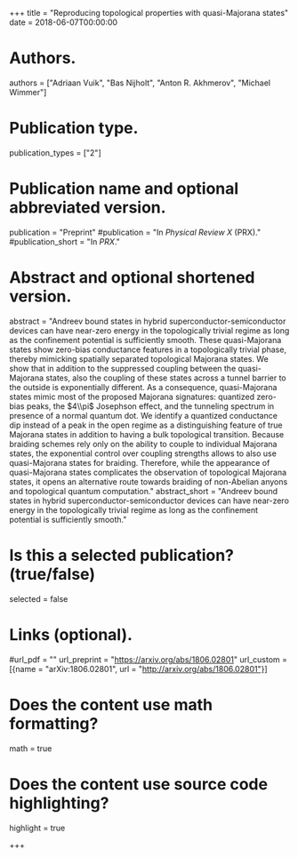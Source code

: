 +++
title = "Reproducing topological properties with quasi-Majorana states"
date = 2018-06-07T00:00:00

# Authors.
authors = ["Adriaan Vuik", "Bas Nijholt", "Anton R. Akhmerov", "Michael Wimmer"]

# Publication type.
publication_types = ["2"]

# Publication name and optional abbreviated version.
publication = "Preprint"
#publication = "In *Physical Review X* (PRX)."
#publication_short = "In *PRX*."

# Abstract and optional shortened version.
abstract = "Andreev bound states in hybrid superconductor-semiconductor devices can have near-zero energy in the topologically trivial regime as long as the confinement potential is sufficiently smooth. These quasi-Majorana states show zero-bias conductance features in a topologically trivial phase, thereby mimicking spatially separated topological Majorana states. We show that in addition to the suppressed coupling between the quasi-Majorana states, also the coupling of these states across a tunnel barrier to the outside is exponentially different. As a consequence, quasi-Majorana states mimic most of the proposed Majorana signatures: quantized zero-bias peaks, the $4\\pi$ Josephson effect, and the tunneling spectrum in presence of a normal quantum dot. We identify a quantized conductance dip instead of a peak in the open regime as a distinguishing feature of true Majorana states in addition to having a bulk topological transition. Because braiding schemes rely only on the ability to couple to individual Majorana states, the exponential control over coupling strengths allows to also use quasi-Majorana states for braiding. Therefore, while the appearance of quasi-Majorana states complicates the observation of topological Majorana states, it opens an alternative route towards braiding of non-Abelian anyons and topological quantum computation."
abstract_short = "Andreev bound states in hybrid superconductor-semiconductor devices can have near-zero energy in the topologically trivial regime as long as the confinement potential is sufficiently smooth."

# Is this a selected publication? (true/false)
selected = false

# Links (optional).
#url_pdf = ""
url_preprint = "https://arxiv.org/abs/1806.02801"
url_custom = [{name = "arXiv:1806.02801", url = "http://arxiv.org/abs/1806.02801"}]

# Does the content use math formatting?
math = true

# Does the content use source code highlighting?
highlight = true

+++
